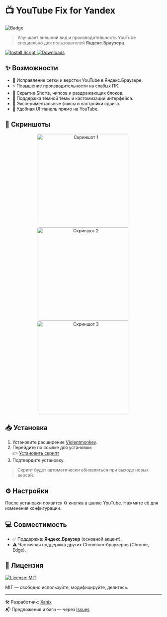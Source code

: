# 📺 YouTube Fix for Yandex
![Badge](https://hitscounter.dev/api/hit?url=https%3A%2F%2Fgithub.com%2FXanixsl%2FYouTube-Fix-for-Yandex&label=Visits&icon=person-fill&color=%238c68cd)

> Улучшает внешний вид и производительность YouTube специально для пользователей **Яндекс.Браузера**.

[![Install Script](https://img.shields.io/badge/Install-UserScript-blue?logo=javascript)
![Downloads](https://img.shields.io/github/downloads/Xanixsl/YouTube-Fix-for-Yandex/total?label=Downloads&style=flat-square)](https://raw.githubusercontent.com/Xanixsl/YouTube-Fix-for-Yandex/main/youtube-fix-yandex.user.js)


## ✨ Возможности

- 📐 Исправление сетки и верстки YouTube в Яндекс.Браузере.
- ⚡ Повышение производительности на слабых ПК.
- 🧼 Скрытие Shorts, чипсов и раздражающих блоков.
- 🌙 Поддержка тёмной темы и кастомизации интерфейса.
- 🧪 Экспериментальные фиксы и настройки сдвига.
- 🔧 Удобная UI-панель прямо на YouTube.

## 📸 Скриншоты

<p align="center">
  <img src="https://github.com/user-attachments/assets/03749b0e-7983-4d98-a483-542f1008ba2a" width="300" style="border-radius: 8px; margin: 0 10px;" alt="Скриншот 1"/>
  <img src="https://github.com/user-attachments/assets/82d2d2d8-ffcb-46a8-afd8-cc3544ad716b" width="300" style="border-radius: 8px; margin: 0 10px;" alt="Скриншот 2"/>
  <img src="https://github.com/user-attachments/assets/1c64a400-e6af-4781-a47f-d0b7d6a9a778" width="300" style="border-radius: 8px; margin: 0 10px;" alt="Скриншот 3"/>
</p>

## 📥 Установка

1. Установите расширение [Violentmonkey](https://violentmonkey.github.io/get-it/).
2. Перейдите по ссылке для установки:  
   👉 [Установить скрипт](https://raw.githubusercontent.com/Xanixsl/YouTube-Fix-for-Yandex/main/youtube-fix-yandex.user.js)
3. Подтвердите установку.

> Скрипт будет автоматически обновляться при выходе новых версий.

## ⚙️ Настройки

После установки появится ⚙️ кнопка в шапке YouTube. Нажмите её для изменения конфигурации.

## 💻 Совместимость

- ✅ Поддержка: **Яндекс.Браузер** (основной акцент).
- ⚠️ Частичная поддержка других Chromium-браузеров (Chrome, Edge).

## 📄 Лицензия
[![License: MIT](https://img.shields.io/badge/License-MIT-yellow.svg)](https://opensource.org/licenses/MIT)

MIT — свободно используйте, модифицируйте, делитесь.

---

🛠 Разработчик: [Xanix](https://github.com/Xanixsl)  
📬 Предложения и баги — через [Issues](https://github.com/Xanixsl/YouTube-Fix-for-Yandex/issues)
